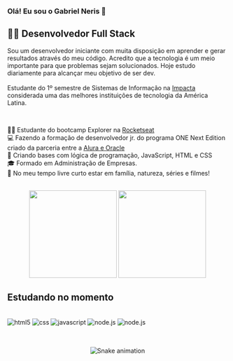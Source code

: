 ### Olá! Eu sou o Gabriel Neris 👋 

##  👨‍💻 Desenvolvedor Full Stack

Sou um desenvolvedor iniciante com muita disposição em aprender e gerar resultados através do meu código. Acredito que a tecnologia é um meio importante para que  problemas sejam solucionados. Hoje estudo diariamente para alcançar meu objetivo de ser dev. 
<br/><br/>
Estudante do 1º semestre de Sistemas de Informação na  <a href="https://www.impacta.edu.br/sobre">Impacta</a>  considerada uma das melhores instituições de tecnologia da América Latina.<br/>

<br/>

👨‍🚀 Estudante do bootcamp Explorer na <a href="https://www.rocketseat.com.br/explorer">Rocketseat</a> <br/>
💻 Fazendo a formação de desenvolvedor jr. do programa ONE Next Edition criado da parceria entre a  <a href="https://www.oracle.com/br/education/oracle-next-education/">Alura e Oracle</a> <br/>
🧠 Criando bases com lógica de programação, JavaScript, HTML e CSS <br/>
🎓 Formado em Administração de Empresas.<br/>
💆‍ No meu tempo livre curto estar em família, natureza, séries e filmes!

<br/>

<div align="center">

<img height="200px" src="https://github-readme-stats.vercel.app/api?username=gabriel-neriss&layout=compact"/>
<img height="200px" src="https://github-readme-stats.vercel.app/api/top-langs/?username=gabriel-neriss&layout=compact)](https://github.com/anuraghazra/github-readme-stats"/>

</div>

## Estudando no momento

<div style="display: inline_block"><br/>

  <img align="center" alt="html5" src="https://img.shields.io/badge/HTML5-E34F26?style=for-the-badge&logo=html5&logoColor=white" />
  <img align="center" alt="css" src="https://img.shields.io/badge/CSS3-1572B6?style=for-the-badge&logo=css3&logoColor=white" />
  <img align="center" alt="javascript" src="https://img.shields.io/badge/JavaScript-F7DF1E?style=for-the-badge&logo=javascript&logoColor=black" />
  <img align="center" alt="node.js" src= "https://img.shields.io/badge/Node.js-43853D?style=for-the-badge&logo=node.js&logoColor=white" />
  <img align="center" alt="node.js" src= "https://img.shields.io/badge/React-20232A?style=for-the-badge&logo=react&logoColor=61DAFB" />
         
</div><br/>

<br/>

<div align="center">

![Snake animation](https://github.com/gabriel-neriss/gabriel-neriss/blob/output/github-contribution-grid-snake.svg)

</div>

